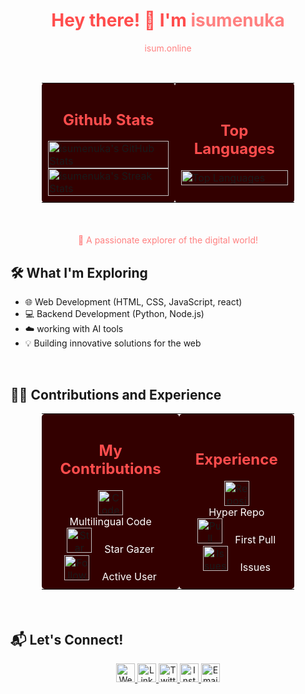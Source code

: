 <div align="center">
  <h1 style="color: #ff4d4d;">Hey there! 👋 I'm <span style="color: #ff8080;">isumenuka</span></h1>
  <p> <a href="https://isum.online" style="color: #ff8080; text-decoration: none;">isum.online</a></p>
</div>

<br>
<div align="center">
  <table align="center" style="width: 80%; border-collapse: collapse; margin-bottom: 20px;">
    <tr >
      <td style="padding: 10px; border-radius: 5px; background-color: #330000;">
        <h2 align="center" style="color: #ff4d4d;">Github Stats</h2>
         <a href="https://github.com/isumenuka">
           <img src="https://github-readme-stats.vercel.app/api?username=isumenuka&show_icons=true&theme=radical&hide_border=true" alt="isumenuka's GitHub Stats" style="width: 100%; max-width: 400px; display: block; margin: 0 auto;" />
           <img src="https://github-readme-streak-stats.herokuapp.com/?user=isumenuka&theme=radical&hide_border=true" alt="isumenuka's Streak Stats" style="width: 100%; max-width: 400px; display: block; margin: 0 auto;" />
         </a>
      </td>
       <td style="padding: 10px; border-radius: 5px; background-color: #330000;">
          <h2 align="center" style="color: #ff4d4d;">Top Languages</h2>
           <a href="https://github.com/isumenuka">
            <img src="https://github-readme-stats.vercel.app/api/top-langs/?username=isumenuka&layout=compact&theme=radical&hide_border=true" alt="Top Languages" style="width: 100%; max-width: 400px; display: block; margin: 0 auto;" />
          </a>
       </td>
   </tr>
  </table>
</div>

<br>
<div align="center">
  <p style="color: #ff8080;">🚀 A passionate explorer of the digital world! </p>
</div>

## 🛠️ What I'm Exploring

*   🌐  Web Development (HTML, CSS, JavaScript, react)
*   💻  Backend Development (Python, Node.js)
*   ☁️  working with AI tools
*   💡  Building innovative solutions for the web
<br>

## 🧑‍💻 Contributions and Experience

<div align="center">
<table align="center" style="width: 80%; margin-bottom: 20px; border-collapse: collapse;">
    <tr>
       <td style="padding: 10px; background-color: #330000; border-radius: 5px;">
         <h2 align="center" style="color: #ff4d4d;">My Contributions</h2>
         <div align="center">
           <img src="https://img.icons8.com/fluency/48/ff4d4d/code.png" alt="Code icon" width="40" style="display:inline-block; margin: 0 10px;" /><p style="display:inline-block; color: #fff; margin: 0 10px;"> Multilingual Code </p>
           <img src="https://img.icons8.com/fluency/48/ff4d4d/star.png" alt="Star icon" width="40" style="display:inline-block; margin: 0 10px;" /><p style="display:inline-block; color: #fff; margin: 0 10px;"> Star Gazer </p>
         <img src="https://img.icons8.com/fluency/48/ff4d4d/user-group-man-man.png" alt="Followers icon" width="40" style="display:inline-block; margin: 0 10px;"/><p style="display:inline-block; color: #fff; margin: 0 10px;"> Active User </p>
        </div>
    </td>
      <td style="padding: 10px; background-color: #330000; border-radius: 5px;">
          <h2 align="center" style="color: #ff4d4d;">Experience</h2>
            <div align="center">
                 <img src="https://img.icons8.com/fluency/48/ff4d4d/repository.png" alt="Repository icon" width="40" style="display:inline-block; margin: 0 10px;"/><p style="display:inline-block; color: #fff; margin: 0 10px;"> Hyper Repo </p>
                 <img src="https://img.icons8.com/fluency/48/ff4d4d/pull-request.png" alt="Pull Request icon" width="40" style="display:inline-block; margin: 0 10px;"/><p style="display:inline-block; color: #fff; margin: 0 10px;"> First Pull </p>
                 <img src="https://img.icons8.com/fluency/48/ff4d4d/error.png" alt="Issues icon" width="40" style="display:inline-block; margin: 0 10px;"/><p style="display:inline-block; color: #fff; margin: 0 10px;"> Issues </p>
            </div>
        </td>
    </tr>
</table>
</div>

<br>

## 📬 Let's Connect!

<div align="center">
    <a href="https://isum.online" target="_blank">
        <img src="https://img.icons8.com/ios-filled/50/ff4d4d/web.png" alt="Website" width="30">
    </a>
    <a href="https://www.linkedin.com/in/isumenuka/" target="_blank">
      <img src="https://img.icons8.com/ios-filled/50/ff4d4d/linkedin.png" alt="LinkedIn" width="30">
    </a>
  <a href="https://twitter.com/isumenuka" target="_blank">
      <img src="https://img.icons8.com/ios-filled/50/ff4d4d/twitter.png" alt="Twitter" width="30">
  </a>
  <a href="https://www.instagram.com/isumenuka/" target="_blank">
      <img src="https://img.icons8.com/ios-filled/50/ff4d4d/instagram-new.png" alt="Instagram" width="30">
  </a>
   <a href="mailto:contact@isum.online" target="_blank">
      <img src="https://img.icons8.com/ios-filled/50/ff4d4d/mail.png" alt="Email" width="30">
    </a>
</div>
